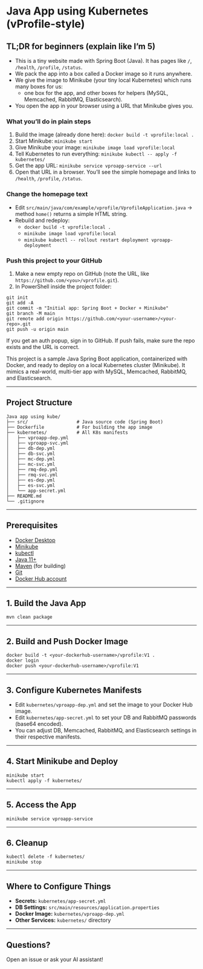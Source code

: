 # Java App using Kubernetes (vProfile-style)

## TL;DR for beginners (explain like I’m 5)
- This is a tiny website made with Spring Boot (Java). It has pages like `/`, `/health`, `/profile`, `/status`.
- We pack the app into a box called a Docker image so it runs anywhere.
- We give the image to Minikube (your tiny local Kubernetes) which runs many boxes for us:
  - one box for the app, and other boxes for helpers (MySQL, Memcached, RabbitMQ, Elasticsearch).
- You open the app in your browser using a URL that Minikube gives you.

### What you’ll do in plain steps
1) Build the image (already done here): `docker build -t vprofile:local .`
2) Start Minikube: `minikube start`
3) Give Minikube your image: `minikube image load vprofile:local`
4) Tell Kubernetes to run everything: `minikube kubectl -- apply -f kubernetes/`
5) Get the app URL: `minikube service vproapp-service --url`
6) Open that URL in a browser. You’ll see the simple homepage and links to `/health`, `/profile`, `/status`.

### Change the homepage text
- Edit `src/main/java/com/example/vprofile/VprofileApplication.java` → method `home()` returns a simple HTML string.
- Rebuild and redeploy:
  - `docker build -t vprofile:local .`
  - `minikube image load vprofile:local`
  - `minikube kubectl -- rollout restart deployment vproapp-deployment`

### Push this project to your GitHub
1) Make a new empty repo on GitHub (note the URL, like `https://github.com/<you>/vprofile.git`).
2) In PowerShell inside the project folder:
```
git init
git add -A
git commit -m "Initial app: Spring Boot + Docker + Minikube"
git branch -M main
git remote add origin https://github.com/<your-username>/<your-repo>.git
git push -u origin main
```

If you get an auth popup, sign in to GitHub. If push fails, make sure the repo exists and the URL is correct.

This project is a sample Java Spring Boot application, containerized with Docker, and ready to deploy on a local Kubernetes cluster (Minikube). It mimics a real-world, multi-tier app with MySQL, Memcached, RabbitMQ, and Elasticsearch.

---

## Project Structure

```
Java app using kube/
├── src/                  # Java source code (Spring Boot)
├── Dockerfile            # For building the app image
├── kubernetes/           # All K8s manifests
│   ├── vproapp-dep.yml
│   ├── vproapp-svc.yml
│   ├── db-dep.yml
│   ├── db-svc.yml
│   ├── mc-dep.yml
│   ├── mc-svc.yml
│   ├── rmq-dep.yml
│   ├── rmq-svc.yml
│   ├── es-dep.yml
│   ├── es-svc.yml
│   └── app-secret.yml
├── README.md
└── .gitignore
```

---

## Prerequisites
- [Docker Desktop](https://www.docker.com/products/docker-desktop/)
- [Minikube](https://minikube.sigs.k8s.io/docs/start/)
- [kubectl](https://kubernetes.io/docs/tasks/tools/)
- [Java 11+](https://adoptium.net/)
- [Maven](https://maven.apache.org/) (for building)
- [Git](https://git-scm.com/)
- [Docker Hub account](https://hub.docker.com/)

---

## 1. Build the Java App

```
mvn clean package
```

---

## 2. Build and Push Docker Image

```
docker build -t <your-dockerhub-username>/vprofile:V1 .
docker login
docker push <your-dockerhub-username>/vprofile:V1
```

---

## 3. Configure Kubernetes Manifests

- Edit `kubernetes/vproapp-dep.yml` and set the image to your Docker Hub image.
- Edit `kubernetes/app-secret.yml` to set your DB and RabbitMQ passwords (base64 encoded).
- You can adjust DB, Memcached, RabbitMQ, and Elasticsearch settings in their respective manifests.

---

## 4. Start Minikube and Deploy

```
minikube start
kubectl apply -f kubernetes/
```

---

## 5. Access the App

```
minikube service vproapp-service
```

---

## 6. Cleanup

```
kubectl delete -f kubernetes/
minikube stop
```

---

## Where to Configure Things
- **Secrets:** `kubernetes/app-secret.yml`
- **DB Settings:** `src/main/resources/application.properties`
- **Docker Image:** `kubernetes/vproapp-dep.yml`
- **Other Services:** `kubernetes/` directory

---

## Questions?
Open an issue or ask your AI assistant! 